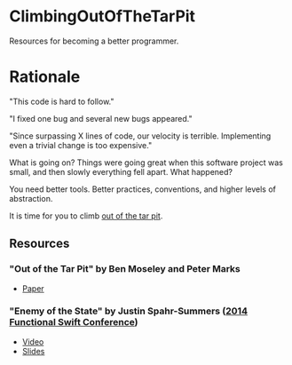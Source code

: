 # ClimbingOutOfTheTarPit
Resources for becoming a better programmer.

# Rationale

"This code is hard to follow."

"I fixed one bug and several new bugs appeared."

"Since surpassing X lines of code, our velocity is terrible.  Implementing even a trivial change is too expensive."

What is going on?  Things were going great when this software project was small, and then slowly everything fell apart.  What happened?

You need better tools.  Better practices, conventions, and higher levels of abstraction.

It is time for you to climb [out of the tar pit](https://github.com/papers-we-love/papers-we-love/blob/master/design/out-of-the-tar-pit.pdf).

## Resources

### "Out of the Tar Pit" by Ben Moseley and Peter Marks

* [Paper](https://github.com/papers-we-love/papers-we-love/blob/master/design/out-of-the-tar-pit.pdf)

### "Enemy of the State" by Justin Spahr-Summers ([2014 Functional Swift Conference](http://2014.funswiftconf.com/))

* [Video](http://2014.funswiftconf.com/speakers/justin.html)
* [Slides](https://github.com/jspahrsummers/enemy-of-the-state/tree/funswiftconf-2014)

